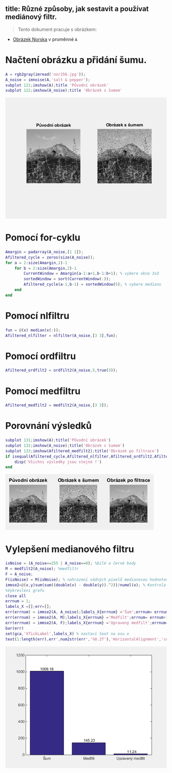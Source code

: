 title: Různé způsoby, jak sestavit a používat mediánový filtr.
---
>Tento dokument pracuje s  obrázkem: 

* [Obrázek Norska](../media/nor256.jpg) v proměnné `A` 

# Načtení obrázku a přidání šumu.
``` matlab
A = rgb2gray(imread('nor256.jpg'));
A_noise = imnoise(A,'salt & pepper');
subplot 121;imshow(A);title 'Původní obrázek'
subplot 122;imshow(A_noise);title 'Obrázek s šumem'
```
![](../media/nacteni.PNG)

# Pomocí for-cyklu
``` matlab
Amargin = padarray(A_noise,[1 1]); 
Afiltered_cycle = zeros(size(A_noise));
for a = 2:size(Amargin,1)-1
    for b = 2:size(Amargin,2)-1
        CurrentWindow = Amargin(a-1:a+1,b-1:b+1); % vybere okno 3x3
        sortedWindow = sort(CurrentWindow(:));
        Afiltered_cycle(a-1,b-1) = sortedWindow(5); % vybere medianu
    end
end
```
# Pomocí nlfiltru
``` matlab
fun = @(x) median(x(:));
Afiltered_nlfilter = nlfilter(A_noise,[3 3],fun);
```
# Pomocí ordfiltru
``` matlab
Afiltered_ordfilt2 = ordfilt2(A_noise,5,true(3));
```
# Pomocí medfiltru
``` matlab
Afiltered_medfilt2 = medfilt2(A_noise,[3 3]);
```
# Porovnání výsledků
``` matlab 
subplot 131;imshow(A);title('Původní obrázek')
subplot 132;imshow(A_noise);title('Obrázek s šumem')
subplot 133;imshow(Afiltered_medfilt2);title('Obrázek po filtrace')
if isequal(Afiltered_cycle,Afiltered_nlfilter,Afiltered_ordfilt2,Afiltered_medfilt2)
    disp('Všichni výsledky jsou stejné !')
end 
```
![](../media/vysledky.PNG)
# Vylepšení medianového filtru
``` matlab
isNoise = (A_noise==255 | A_noise==0); %bilé a černé body
M = medfilt2(A_noise); %medfiltr
F = A_noise;
F(isNoise) = M(isNoise); % nahrazení vádných pixelů medianovou hodnotou
immse2=@(x,y)sum(sum((double(x) - double(y)).^2))/numel(x); % Kontrola MSE – v novejsim matlabu je immse
%Vykresleni grafu
close all
errnum = 1;
labels_X =[];err=[];
err(errnum) = immse2(A, A_noise);labels_X{errnum} ='Šum';errnum= errnum+1;
err(errnum) = immse2(A, M);labels_X{errnum} ='Medfilt';errnum= errnum+1;
err(errnum) = immse2(A, F);labels_X{errnum} ='Upravený medfilt';errnum= errnum+1;
bar(err)
set(gca,'XTickLabel',labels_X) % nastaví text na osu x
text(1:length(err),err',num2str(err','%0.2f'),'HorizontalAlignment','center','VerticalAlignment','bottom')
```
![](../media/velepseni.PNG)